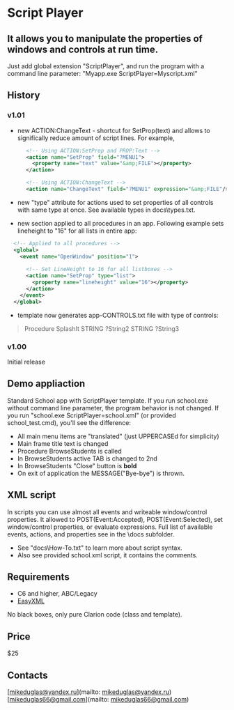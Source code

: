 # Script Player

## It allows you to manipulate the properties of windows and controls at run time.
Just add global extension "ScriptPlayer", and run the program with a command line parameter: "Myapp.exe ScriptPlayer=Myscript.xml"


## History

### v1.01
- new ACTION:ChangeText - shortcut for SetProp(text) and allows to significally reduce amount of script lines. For example,
```xml
      <!-- Using ACTION:SetProp and PROP:Text -->
      <action name="SetProp" field="?MENU1">
        <property name="text" value="&amp;FILE"></property>
      </action>
```  

```xml
      <!-- Using ACTION:ChangeText -->
      <action name="ChangeText" field="?MENU1" expression="&amp;FILE"/>  
```

- new "type" attribute for actions used to set properties of all controls with same type at once. See available types in docs\types.txt.

- new <global> section applied to all procedures in an app.
Following example sets lineheight to "16" for all lists in entire app:

```xml
  <!-- Applied to all procedures -->
  <global>
    <event name="OpenWindow" position="1">
      
      <!-- Set LineHeight to 16 for all listboxes -->
      <action name="SetProp" type="list">
        <property name="lineheight" value="16"></property>
      </action>
    </event>
  </global>
```  

- template now generates app-CONTROLS.txt file with type of controls:

>    Procedure SplashIt
>      STRING       ?String2
>      STRING       ?String3


### v1.00  
Initial release


## Demo appliaction
Standard School app with ScriptPlayer template. If you run school.exe without command line parameter, the program behavior is not changed.
If you run "school.exe ScriptPlayer=school.xml" (or provided school_test.cmd), you'll see the difference:
- All main menu items are "translated" (just UPPERCASEd for simplicity)
- Main frame title text is changed
- Procedure BrowseStudents is called
- In BrowseStudents active TAB is changed to 2nd
- In BrowseStudents "Close" button is **bold**
- On exit of application the MESSAGE("Bye-bye") is thrown.

## XML script
In scripts you can use almost all events and writeable window/control properties. It allowed to POST(Event:Accepted), POST(Event:Selected), set window/control properties, or evaluate expressions.
Full list of available events, actions, and properties see in the \docs subfolder.


- See "docs\How-To.txt" to learn more about script syntax.
- Also see provided school.xml script, it contains the comments.


## Requirements
- C6 and higher, ABC/Legacy
- [EasyXML](http://www.ingasoftplus.com/ProductDetail.php?ProductID=293)


No black boxes, only pure Clarion code (class and template).

## Price
$25

## Contacts
[mikeduglas@yandex.ru](mailto: mikeduglas@yandex.ru)  
[mikeduglas66@gmail.com](mailto: mikeduglas66@gmail.com)
